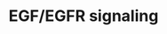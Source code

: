 ---
annotations:
- id: PW:0000170
  parent: signaling pathway
  type: Pathway Ontology
  value: epidermal growth factor/neuregulin signaling pathway
authors:
- A.Pandey
- MaintBot
- Nsalomonis
- Michiel
- AlexanderPico
- Khanspers
- NetPath
- Christine Chichester
- Zari
- L Dupuis
- Egonw
- Eweitz
- Finterly
citedin:
- link: PMC8421385
  title: Disrupting biological sensors of force promotes tissue regeneration in large
    organisms (2021)
- link: PMC8407676
  title: Transcriptome Signature of Immune Cells Post Reovirus Treatment in KRAS Mutated
    Colorectal Cancer (2021)
- link: PMC7946781
  title: Proteogenomic insights into the biology and treatment of HPV-negative head
    and neck squamous cell carcinoma (2021)
- link: PMC7412766
  title: Host-Defense Peptides Caerin 1.1 and 1.9 Stimulate TNF-Alpha-Dependent Apoptotic
    Signals in Human Cervical Cancer HeLa Cells (2020)
- link: PMC7339012
  title: Hematopoietic stem-cell senescence and myocardial repair - Coronary artery
    disease genotype/phenotype analysis of post-MI myocardial regeneration response
    induced by CABG/CD133+ bone marrow hematopoietic stem cell treatment in RCT PERFECT
    Phase 3 (2020)
- link: PMC6834541
  title: Altered Levels of Proteins and Phosphoproteins, in the Absence of Early Causative
    Transcriptional Changes, Shape the Molecular Pathogenesis in the Brain of Young
    Presymptomatic Ki91 SCA3/MJD Mouse (2019)
- link: PMC5085087
  title: Long Term Culture of the A549 Cancer Cell Line Promotes Multilamellar Body
    Formation and Differentiation towards an Alveolar Type II Pneumocyte Phenotype
    (2016)
- link: PMC3570375
  title: Detection of biomarkers for Hepatocellular Carcinoma using a hybrid univariate
    gene selection methods (2012)
- link: PMC9614744
  title: Shared mechanisms and crosstalk of COVID-19 and osteoporosis via vitamin
    D (2022)
- link: 10.1016/j.tiv.2016.03.009
  title: MicroRNAs as potential biomarkers for doxorubicin-induced cardiotoxicity
communities: []
description: 'Epidermal growth factor receptor (EGFR) also known as ErbB1/HER1 is
  a member of the ErbB family of receptor tyrosine kinases  which also includes ErbB2
  (Neu, HER2), ErbB3 (HER3) and ErbB4 (HER4). Several ligands such as epidermal growth
  factor, transforming growth factor-alpha, epigen,  amphiregulin, betacellulin, heparin-binding
  EGF and epiregulin are known to specifically bind to EGFR. Epidermal growth factor
  (EGF) is one of the high affinity  ligands of EGFR. EGF/EGFR system induces growth,
  differentiation, migration, adhesion and cell survival through various inter-acting
  signaling pathways. The binding of  EGF to the extracellular domain of EGFR induces
  the dimerization, activation of intrinsic kinase activity and subsequent autophosphorylation
  of EGFR at multiple residues  in the cytoplasmic region such as Tyr 1092, Tyr 1172,
  Tyr 1197, Tyr 1110, Tyr 1016). Activated EGFR recruits various cytoplasmic proteins
  which transduce and regulate the  EGFR function. The proteins recruited to active
  EGFR include many Src homology 2 (SH2) and phosphotyrosine binding (PTB) domain
  containing proteins which binds to the  tyrosine phosphorylated residues in EGFR,
  enzymes which act on EGFR and also various EGFR substrates. One of the adapter proteins,
  GRB2, binds to the phosphotyrosine  residue at 1068 and recruits SOS to the membrane.
  SOS activates GDP/GTP exchange which recruits RAF to the membrane. RAF phosphorylates
  MEKs, which then activates the  extracellular signal regulated kinase (ERK). ERK
  activates a number of transcriptional regulators to induce cell growth and proliferation.
  GRB2 or other adaptor proteins  such as GABs recruits PI3Ks, another major mediator
  of EGFR signaling. PI3Ks convert Phosphatidylinositol-4,5-bisphosphate (PIP2) to
  Phosphatidylinositol-3,4,5-trisphosphate (PIP3).  PIP3 binds to PH domain of AKT
  and recruits it to plasma membrane. PDK1 phosphorylates AKT which in turn regulate
  the activity of various proteins that mediate cell  survival. EGFR also activate
  phospholipase C which hydrolyses PIP2 to generate Inositol trisphosphate (IP3) and
  1,2-Diacylglycerol (DAG). IP3 induces the release of Ca2+  from endoplasmic reticulum
  to activate calcium regulated pathways. DAG activates protein kinase C pathway.
  One of the signaling modules regulated by PKC in EGFR pathway is  the NFKB module.
  The protein SRC is a key player in the activation of various pathways such as RAS,
  PLC and also the STAT proteins in various cells. Other signaling modules  activated
  by EGFR include the FAK, JNK, p38MAPK and ERK5 modules. EGFR induces the JNK pathway
  through the activation of G proteins such as RAC and CDC42 which recruits JNK  kinases
  as well as regulate the actin polymerization.  EGFR also translocates from the plasma  membrane
  to other cellular compartments including nucleus where it directly  regulate the
  expression of several genes in cooperation with other transcriptional regulators
  such as STATs, PCNA and E2F family of proteins. Being a growth, differentiation  and
  cell survival factor; mutations and overexpression of EGFR and also the defective
  regulation of its signal transduction pathways has been established to be associated  with
  oncogenesis. Thus, EGFR and its signaling components are promising targets for effective
  therapy for various cancers. There are several proteins which have been reported  to
  regulate the EGFR signaling such as CBL, CSK, PKC and PTEN which promotes endocytosis
  or reduction in the EGFR activity or its signaling mediators. The major endocytic
  pathway  of EGFR is established to be the clathrin coated pits which delivers them
  to endosomes. The endosomal pathway recycles the membraneous form of EGFR or form
  multivesicular bodies (MVB)  and fuse with lysosomes for to the degradation pathway.   Please
  access this pathway at [http://www.netpath.org/netslim/EGFR1_pathway.html NetSlim]
  database.  If you use this pathway, please cite the following paper: Kandasamy,
  K., Mohan, S. S., Raju, R., Keerthikumar, S., Kumar, G. S. S., Venugopal, A. K.,
  Telikicherla, D., Navarro, J. D., Mathivanan, S., Pecquet, C., Gollapudi, S. K.,
  Tattikota, S. G., Mohan, S., Padhukasahasram, H., Subbannayya, Y., Goel, R., Jacob,
  H. K. C., Zhong, J., Sekhar, R., Nanjappa, V., Balakrishnan, L., Subbaiah, R., Ramachandra,
  Y. L., Rahiman, B. A., Prasad, T. S. K., Lin, J., Houtman, J. C. D., Desiderio,
  S., Renauld, J., Constantinescu, S. N., Ohara, O., Hirano, T., Kubo, M., Singh,
  S., Khatri, P., Draghici, S., Bader, G. D., Sander, C., Leonard, W. J. and Pandey,
  A. (2010). NetPath: A public resource of curated signal transduction pathways. <i>Genome
  Biology</i>. 11:R3.  Proteins on this pathway have targeted assays available via
  the [https://assays.cancer.gov/available_assays?wp_id=WP437 CPTAC Assay Portal]'
last-edited: 2024-05-22
ndex: b671b00c-8b5f-11eb-9e72-0ac135e8bacf
organisms:
- Homo sapiens
redirect_from:
- /index.php/Pathway:WP437
- /instance/WP437
- /instance/WP437_r129679
revision: r129679
schema-jsonld:
- '@context': https://schema.org/
  '@id': https://wikipathways.github.io/pathways/WP437.html
  '@type': Dataset
  creator:
    '@type': Organization
    name: WikiPathways
  description: 'Epidermal growth factor receptor (EGFR) also known as ErbB1/HER1 is
    a member of the ErbB family of receptor tyrosine kinases  which also includes
    ErbB2 (Neu, HER2), ErbB3 (HER3) and ErbB4 (HER4). Several ligands such as epidermal
    growth factor, transforming growth factor-alpha, epigen,  amphiregulin, betacellulin,
    heparin-binding EGF and epiregulin are known to specifically bind to EGFR. Epidermal
    growth factor (EGF) is one of the high affinity  ligands of EGFR. EGF/EGFR system
    induces growth, differentiation, migration, adhesion and cell survival through
    various inter-acting signaling pathways. The binding of  EGF to the extracellular
    domain of EGFR induces the dimerization, activation of intrinsic kinase activity
    and subsequent autophosphorylation of EGFR at multiple residues  in the cytoplasmic
    region such as Tyr 1092, Tyr 1172, Tyr 1197, Tyr 1110, Tyr 1016). Activated EGFR
    recruits various cytoplasmic proteins which transduce and regulate the  EGFR function.
    The proteins recruited to active EGFR include many Src homology 2 (SH2) and phosphotyrosine
    binding (PTB) domain containing proteins which binds to the  tyrosine phosphorylated
    residues in EGFR, enzymes which act on EGFR and also various EGFR substrates.
    One of the adapter proteins, GRB2, binds to the phosphotyrosine  residue at 1068
    and recruits SOS to the membrane. SOS activates GDP/GTP exchange which recruits
    RAF to the membrane. RAF phosphorylates MEKs, which then activates the  extracellular
    signal regulated kinase (ERK). ERK activates a number of transcriptional regulators
    to induce cell growth and proliferation. GRB2 or other adaptor proteins  such
    as GABs recruits PI3Ks, another major mediator of EGFR signaling. PI3Ks convert
    Phosphatidylinositol-4,5-bisphosphate (PIP2) to Phosphatidylinositol-3,4,5-trisphosphate
    (PIP3).  PIP3 binds to PH domain of AKT and recruits it to plasma membrane. PDK1
    phosphorylates AKT which in turn regulate the activity of various proteins that
    mediate cell  survival. EGFR also activate phospholipase C which hydrolyses PIP2
    to generate Inositol trisphosphate (IP3) and 1,2-Diacylglycerol (DAG). IP3 induces
    the release of Ca2+  from endoplasmic reticulum to activate calcium regulated
    pathways. DAG activates protein kinase C pathway. One of the signaling modules
    regulated by PKC in EGFR pathway is  the NFKB module. The protein SRC is a key
    player in the activation of various pathways such as RAS, PLC and also the STAT
    proteins in various cells. Other signaling modules  activated by EGFR include
    the FAK, JNK, p38MAPK and ERK5 modules. EGFR induces the JNK pathway through the
    activation of G proteins such as RAC and CDC42 which recruits JNK  kinases as
    well as regulate the actin polymerization.  EGFR also translocates from the plasma  membrane
    to other cellular compartments including nucleus where it directly  regulate the
    expression of several genes in cooperation with other transcriptional regulators
    such as STATs, PCNA and E2F family of proteins. Being a growth, differentiation  and
    cell survival factor; mutations and overexpression of EGFR and also the defective
    regulation of its signal transduction pathways has been established to be associated  with
    oncogenesis. Thus, EGFR and its signaling components are promising targets for
    effective therapy for various cancers. There are several proteins which have been
    reported  to regulate the EGFR signaling such as CBL, CSK, PKC and PTEN which
    promotes endocytosis or reduction in the EGFR activity or its signaling mediators.
    The major endocytic pathway  of EGFR is established to be the clathrin coated
    pits which delivers them to endosomes. The endosomal pathway recycles the membraneous
    form of EGFR or form multivesicular bodies (MVB)  and fuse with lysosomes for
    to the degradation pathway.   Please access this pathway at [http://www.netpath.org/netslim/EGFR1_pathway.html
    NetSlim] database.  If you use this pathway, please cite the following paper:
    Kandasamy, K., Mohan, S. S., Raju, R., Keerthikumar, S., Kumar, G. S. S., Venugopal,
    A. K., Telikicherla, D., Navarro, J. D., Mathivanan, S., Pecquet, C., Gollapudi,
    S. K., Tattikota, S. G., Mohan, S., Padhukasahasram, H., Subbannayya, Y., Goel,
    R., Jacob, H. K. C., Zhong, J., Sekhar, R., Nanjappa, V., Balakrishnan, L., Subbaiah,
    R., Ramachandra, Y. L., Rahiman, B. A., Prasad, T. S. K., Lin, J., Houtman, J.
    C. D., Desiderio, S., Renauld, J., Constantinescu, S. N., Ohara, O., Hirano, T.,
    Kubo, M., Singh, S., Khatri, P., Draghici, S., Bader, G. D., Sander, C., Leonard,
    W. J. and Pandey, A. (2010). NetPath: A public resource of curated signal transduction
    pathways. <i>Genome Biology</i>. 11:R3.  Proteins on this pathway have targeted
    assays available via the [https://assays.cancer.gov/available_assays?wp_id=WP437
    CPTAC Assay Portal]'
  keywords:
  - ABI1
  - ABL1
  - AKT1
  - AP2A1
  - AP2B1
  - AP2M1
  - AP2S1
  - ARF6
  - ARHGEF1
  - ASAP1
  - ATF1
  - ATXN2
  - BCAR1
  - BRAF
  - CAMK2A
  - CAV1
  - CAV2
  - CBL
  - CBLB
  - CBLC
  - CDC42
  - CFL1
  - COX2
  - CREB1
  - CRK
  - CRKL
  - CSK
  - DNM1
  - DOK2
  - E2F1
  - EGF
  - EGFR
  - EIF4EBP1
  - ELK1
  - ELK4
  - EPN1
  - EPS15
  - EPS15L1
  - EPS8
  - ERBB2
  - ERRFI1
  - FOS
  - FOSB
  - FOXO1
  - FOXO4
  - GAB1
  - GAB2
  - GJA1
  - GRB10
  - GRB2
  - GRIM19
  - HGS
  - HRAS
  - INPP5D
  - INPPL1
  - IQGAP1
  - IQSEC1
  - ITCH
  - JAK1
  - JAK2
  - JUN
  - JUND
  - KRAS
  - LIMK2
  - MAP2K1
  - MAP2K2
  - MAP2K5
  - MAP3K1
  - MAP3K2
  - MAP3K3
  - MAP3K4
  - MAP4K1
  - MAPK1
  - MAPK14
  - MAPK3
  - MAPK7
  - MAPK8
  - MAPK9
  - MEF2A
  - MEF2C
  - MEF2D
  - MTOR
  - NCK1
  - NCK2
  - NCOA3
  - NEDD4
  - NEDD8
  - NOS3
  - PAK1
  - PCNA
  - PDPK1
  - PEBP1
  - PIAS3
  - PIK3C2B
  - PIK3R1
  - PIK3R2
  - PLCE1
  - PLCG1
  - PLD1
  - PLD2
  - PLSCR1
  - PRKCA
  - PRKCB
  - PRKCD
  - PRKCI
  - PRKCZ
  - PTEN
  - PTK2
  - PTK2B
  - PTK6
  - PTPN11
  - PTPN12
  - PTPN5
  - PTPRR
  - PXN
  - RAB5A
  - RAC1
  - RAF1
  - RALA
  - RALB
  - RALBP1
  - RALGDS
  - RAP1A
  - RASA1
  - REPS2
  - RICTOR
  - RIN1
  - ROCK1
  - RPS6KA1
  - RPS6KA2
  - RPS6KA3
  - RPS6KA5
  - RPS6KB1
  - SH2D2A
  - SH3GL2
  - SH3GL3
  - SH3KBP1
  - SHC1
  - SOS1
  - SOS2
  - SP1
  - SPRY2
  - SRC
  - STAM
  - STAM2
  - STAMBP
  - STAT1
  - STAT3
  - STAT5A
  - STAT5B
  - STMN1
  - STXBP1
  - SYNJ1
  - TNK2
  - USP6NL
  - USP8
  - VAV1
  - VAV2
  - VAV3
  license: CC0
  name: EGF/EGFR signaling
seo: CreativeWork
title: EGF/EGFR signaling
wpid: WP437
---